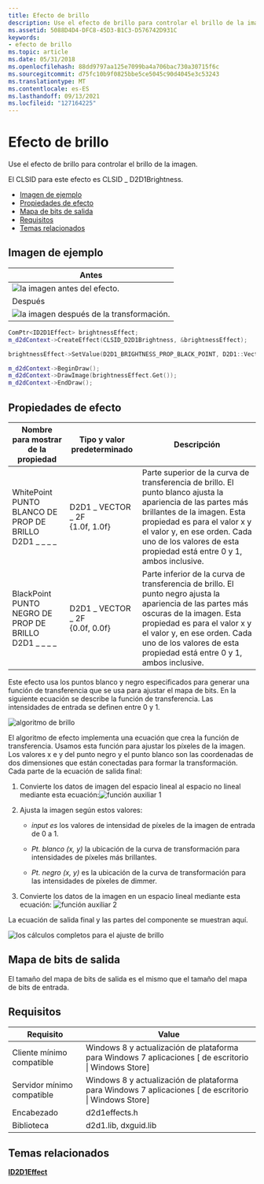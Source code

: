 ```yaml
---
title: Efecto de brillo
description: Use el efecto de brillo para controlar el brillo de la imagen.
ms.assetid: 5088D4D4-DFC8-45D3-B1C3-D576742D931C
keywords:
- efecto de brillo
ms.topic: article
ms.date: 05/31/2018
ms.openlocfilehash: 88dd9797aa125e7099ba4a706bac730a30715f6c
ms.sourcegitcommit: d75fc10b9f0825bbe5ce5045c90d4045e3c53243
ms.translationtype: MT
ms.contentlocale: es-ES
ms.lasthandoff: 09/13/2021
ms.locfileid: "127164225"
---
```

# <a name="brightness-effect"></a>Efecto de brillo

Use el efecto de brillo para controlar el brillo de la imagen.

El CLSID para este efecto es CLSID \_ D2D1Brightness.

-   [Imagen de ejemplo](#example-image)
-   [Propiedades de efecto](#effect-properties)
-   [Mapa de bits de salida](#output-bitmap)
-   [Requisitos](#requirements)
-   [Temas relacionados](#related-topics)

## <a name="example-image"></a>Imagen de ejemplo



| Antes                                                      |
|-------------------------------------------------------------|
| ![la imagen antes del efecto.](images/default-before.jpg)  |
| Después                                                       |
| ![la imagen después de la transformación.](images/34-brightness.png) |



 


```C++
ComPtr<ID2D1Effect> brightnessEffect;
m_d2dContext->CreateEffect(CLSID_D2D1Brightness, &brightnessEffect);

brightnessEffect->SetValue(D2D1_BRIGHTNESS_PROP_BLACK_POINT, D2D1::Vector2F(0.0f, 0.2f));

m_d2dContext->BeginDraw();
m_d2dContext->DrawImage(brightnessEffect.Get());
m_d2dContext->EndDraw();
```



## <a name="effect-properties"></a>Propiedades de efecto



| Nombre para mostrar de la propiedad                                                 | Tipo y valor predeterminado                              | Descripción                                                                                                                                                                                                                                                                 |
|-----------------------------------------------------------------------|-----------------------------------------------------|-----------------------------------------------------------------------------------------------------------------------------------------------------------------------------------------------------------------------------------------------------------------------------|
| WhitePoint<br/> PUNTO BLANCO DE PROP DE BRILLO D2D1 \_ \_ \_ \_<br/> | D2D1 \_ VECTOR \_ 2F<br/> {1.0f, 1.0f}<br/> | Parte superior de la curva de transferencia de brillo. El punto blanco ajusta la apariencia de las partes más brillantes de la imagen. Esta propiedad es para el valor x y el valor y, en ese orden. Cada uno de los valores de esta propiedad está entre 0 y 1, ambos inclusive. |
| BlackPoint<br/> PUNTO NEGRO DE PROP DE BRILLO D2D1 \_ \_ \_ \_<br/> | D2D1 \_ VECTOR \_ 2F<br/> {0.0f, 0.0f}<br/> | Parte inferior de la curva de transferencia de brillo. El punto negro ajusta la apariencia de las partes más oscuras de la imagen. Esta propiedad es para el valor x y el valor y, en ese orden. Cada uno de los valores de esta propiedad está entre 0 y 1, ambos inclusive.   |



 

Este efecto usa los puntos blanco y negro especificados para generar una función de transferencia que se usa para ajustar el mapa de bits. En la siguiente ecuación se describe la función de transferencia. Las intensidades de entrada se definen entre 0 y 1.

![algoritmo de brillo](images/brightness-formula1.png)

El algoritmo de efecto implementa una ecuación que crea la función de transferencia. Usamos esta función para ajustar los píxeles de la imagen. Los valores x e y del punto negro y el punto blanco son las coordenadas de dos dimensiones que están conectadas para formar la transformación. Cada parte de la ecuación de salida final:

1.  Convierte los datos de imagen del espacio lineal al espacio no lineal mediante esta ecuación:![función auxiliar 1](images/brightness-formula2.png)

2.  Ajusta la imagen según estos valores:
    -   *input es* los valores de intensidad de píxeles de la imagen de entrada de 0 a 1.

    -   *Pt. blanco (x, y)* la ubicación de la curva de transformación para intensidades de píxeles más brillantes.

    -   *Pt. negro (x, y)* es la ubicación de la curva de transformación para las intensidades de píxeles de dimmer.

3.  Convierte los datos de la imagen en un espacio lineal mediante esta ecuación: ![función auxiliar 2](images/brightness-formula3.png)

La ecuación de salida final y las partes del componente se muestran aquí.

![los cálculos completos para el ajuste de brillo](images/brightness-formula4.png)

## <a name="output-bitmap"></a>Mapa de bits de salida

El tamaño del mapa de bits de salida es el mismo que el tamaño del mapa de bits de entrada.

## <a name="requirements"></a>Requisitos



| Requisito | Value |
|--------------------------|------------------------------------------------------------------------------------|
| Cliente mínimo compatible | Windows 8 y actualización de plataforma para Windows 7 aplicaciones \[ de escritorio \| Windows Store\] |
| Servidor mínimo compatible | Windows 8 y actualización de plataforma para Windows 7 aplicaciones \[ de escritorio \| Windows Store\] |
| Encabezado                   | d2d1effects.h                                                                      |
| Biblioteca                  | d2d1.lib, dxguid.lib                                                               |



 

## <a name="related-topics"></a>Temas relacionados

<dl> <dt>

[**ID2D1Effect**](/windows/win32/api/d2d1_1/nn-d2d1_1-id2d1effect)
</dt> </dl>

 

